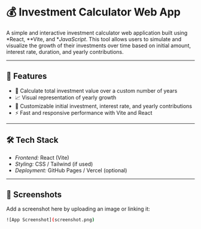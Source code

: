 # 💰 Investment Calculator Web App

A simple and interactive investment calculator web application built using *React, **Vite, and **JavaScript*. This tool allows users to simulate and visualize the growth of their investments over time based on initial amount, interest rate, duration, and yearly contributions.

---

## 🚀 Features

- 🎯 Calculate total investment value over a custom number of years
- 📈 Visual representation of yearly growth
- 🧮 Customizable initial investment, interest rate, and yearly contributions
- ⚡ Fast and responsive performance with Vite and React

---

## 🛠 Tech Stack

- *Frontend:* React (Vite)
- *Styling:* CSS / Tailwind (if used)
- *Deployment:* GitHub Pages / Vercel (optional)

---

## 📸 Screenshots

Add a screenshot here by uploading an image or linking it:

```bash
![App Screenshot](screenshot.png)

